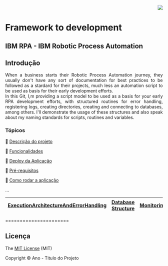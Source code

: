 <p align="right">
   <img src="http://img.shields.io/static/v1?label=STATUS&message=EM%20DESENVOLVIMENTO&color=RED&style=for-the-badge"/>
 <!--  <img src="http://img.shields.io/static/v1?label=STATUS&message=CONCLUIDO&color=GREEN&style=for-the-badge"/>-->
</p>

# Framework to development

	
<h2>IBM RPA - IBM Robotic Process Automation</h2> 

## Introdução 

<p align="justify">
   When a business starts their Robotic Process Automation journey, they usually don't have any sort of documentation for best practices to be followed as a stardard for their projects, much less an automation script to be used as basis for their early development efforts.<br />  
	In this Git, I,m providing a script model to be used as a basis for your early RPA development efforts, with structured routines for error handling, registering logs, creating directories, creating and connecting to databases, among others. I'll demonstrate the usage of these structures and also speak about my naming standards for scripts, routines and variables. 
</p>



### Tópicos 

:small_blue_diamond: [Descrição do projeto](#descrição-do-projeto)

:small_blue_diamond: [Funcionalidades](#funcionalidades)

:small_blue_diamond: [Deploy da Aplicação](#deploy-da-aplicação-dash)

:small_blue_diamond: [Pré-requisitos](#pré-requisitos)

:small_blue_diamond: [Como rodar a aplicação](#como-rodar-a-aplicação-arrow_forward)

... 

| [ExecutionArchitectureAndErrorHandling](https://github.com/angeloalves88/IBM-RPA-Script-Template/blob/main/ExecutionArchitectureAndErrorHandling.md) | [Database Structure](https://github.com/angeloalves88/IBM-RPA-Script-Template/blob/main/DatabaseStructure.md) | [Monitoring](https://github.com/angeloalves88/IBM-RPA-Script-Template/blob/main/Monitoring.md) |
| ------------------------------------------------------------ | ------------------------------------------------------------ | ------------------------------------------------------------ |


======================

## Licença 

The [MIT License]() (MIT)

Copyright :copyright: Ano - Titulo do Projeto

	
